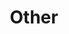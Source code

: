 ---
type: category
layout: archive
author_profile: true
permalink: /categories/other
taxonomy: Other
title: "Other"
header:
  og_image: /assets/images/website_feature_image.png
  overlay_image: /assets/images/header-image-2.png
  caption: Copyright © Matthew Burruss
search: true
---